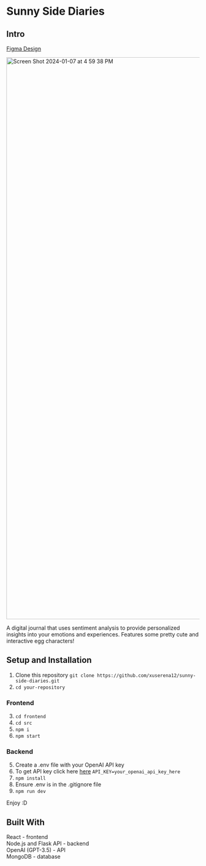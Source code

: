 # Sunny Side Diaries #


## Intro 

[Figma Design](https://www.figma.com/file/Eg1W3VKdVN6m3Zk3W0h1bv/Sunny-Side-Diaries-Design?type=design&node-id=0%3A1&mode=design&t=nqu6ncBZoNGzmK2y-1)

<img width="1465" alt="Screen Shot 2024-01-07 at 4 59 38 PM" src="https://github.com/xuserena12/sunnyside-diaries/assets/84420380/20a10110-1aab-4608-980d-8f7ed4a52910">


A digital journal that uses sentiment analysis to provide personalized insights into your emotions and experiences. Features some pretty cute and interactive egg characters!

## Setup and Installation

1. Clone this repository
   `git clone https://github.com/xuserena12/sunny-side-diaries.git`
2. `cd your-repository`
### Frontend
3. `cd frontend`
4. `cd src`
5. `npm i`
6. `npm start`
### Backend
5. Create a .env file with your OpenAI API key
6. To get API key click here [here](https://platform.openai.com/api-keys)
  `API_KEY=your_openai_api_key_here`
7. `npm install`
8. Ensure .env is in the .gitignore file
9. `npm run dev`

Enjoy :D

## Built With
React - frontend  
Node.js and Flask API - backend  
OpenAI (GPT-3.5) - API  
MongoDB - database  
